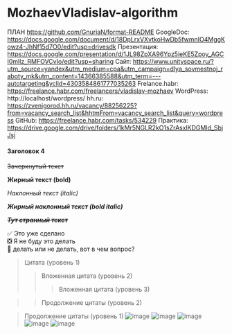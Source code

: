 # MozhaevVladislav-algorithm
ПЛАН https://github.com/GnuriaN/format-README
GoogleDoc: https://docs.google.com/document/d/18DpLrxVXvtkoHwDb5fwmnIO4MggKowz4-JhNf15d7O0/edit?usp=drivesdk
Презентация: https://docs.google.com/presentation/d/1JL98ZpXA96Ypz5ieKE5Zpoy_AGCI0mllz_RMFOVCvIo/edit?usp=sharing
Сайт: https://www.unityspace.ru/?utm_source=yandex&utm_medium=cpa&utm_campaign=dlya_sovmestnoj_raboty_mk&utm_content=14366385588&utm_term=---autotargeting&yclid=4303584861777035263
Frelance.habr: https://freelance.habr.com/freelancers/vladislav-mozhaev
WordPress: http://localhost/wordpress/
hh.ru: https://zvenigorod.hh.ru/vacancy/88256225?from=vacancy_search_list&hhtmFrom=vacancy_search_list&query=wordpress
GitHub: https://freelance.habr.com/tasks/534229
Практика: https://drive.google.com/drive/folders/1kMr5NGLR2kO1sZrAsxlKDGMId_SbjJsj
#### Заголовок 4

~~Зачеркнутый текст~~

**Жирный текст (bold)**

*Наклонный текст (italic)*

___Жирный наклонный текст (bold italic)___

~~*__Тут странный текст__*~~

:white_check_mark: Это уже сделано    
:negative_squared_cross_mark: Я не буду это делать    
:black_square_button: делать или не делать, вот в чем вопрос?    
> Цитата (уровень 1)    
> > Вложенная цитата (уровень 2)    
> > > Вложенная цитата (уровень 3)    

> > Продолжение цитаты (уровень 2)    

> Продолжение цитаты (уровень 1)
![image](https://github.com/SirKonnor/MozhaevVladislav-algorithm/assets/144115654/ebc0a624-9631-4384-a03b-19a2f1e81175)
> ![image](https://github.com/SirKonnor/MozhaevVladislav-algorithm/assets/144115654/fa71a07b-4041-4929-880d-3a6c577ce820)
![image](https://github.com/SirKonnor/MozhaevVladislav-algorithm/assets/144115654/ee676488-8479-4659-aec8-53e60e04b0fe)
![image](https://github.com/SirKonnor/MozhaevVladislav-algorithm/assets/144115654/1890b1c9-5e59-40f8-b0ae-ba1b0b67a88b)
![image](https://github.com/SirKonnor/MozhaevVladislav-algorithm/assets/144115654/e83e943a-557f-4de7-805c-dbc2f9af979b)
